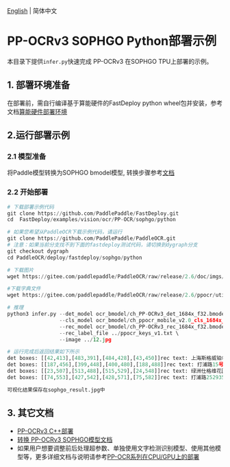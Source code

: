 [English](README.md) | 简体中文
# PP-OCRv3 SOPHGO Python部署示例
本目录下提供`infer.py`快速完成 PP-OCRv3 在SOPHGO TPU上部署的示例。

## 1. 部署环境准备

在部署前，需自行编译基于算能硬件的FastDeploy python wheel包并安装，参考文档[算能硬件部署环境](https://github.com/PaddlePaddle/FastDeploy/blob/develop/docs/cn/build_and_install#算能硬件部署环境)


## 2.运行部署示例

### 2.1 模型准备
将Paddle模型转换为SOPHGO bmodel模型, 转换步骤参考[文档](../README.md)  

### 2.2 开始部署
```py
# 下载部署示例代码
git clone https://github.com/PaddlePaddle/FastDeploy.git
cd  FastDeploy/examples/vision/ocr/PP-OCR/sophgo/python

# 如果您希望从PaddleOCR下载示例代码，请运行
git clone https://github.com/PaddlePaddle/PaddleOCR.git
# 注意：如果当前分支找不到下面的fastdeploy测试代码，请切换到dygraph分支
git checkout dygraph
cd PaddleOCR/deploy/fastdeploy/sophgo/python

# 下载图片
wget https://gitee.com/paddlepaddle/PaddleOCR/raw/release/2.6/doc/imgs/12.jpg

#下载字典文件
wget https://gitee.com/paddlepaddle/PaddleOCR/raw/release/2.6/ppocr/utils/ppocr_keys_v1.txt

# 推理
python3 infer.py --det_model ocr_bmodel/ch_PP-OCRv3_det_1684x_f32.bmodel \
                 --cls_model ocr_bmodel/ch_ppocr_mobile_v2.0_cls_1684x_f32.bmodel \
                 --rec_model ocr_bmodel/ch_PP-OCRv3_rec_1684x_f32.bmodel \
                 --rec_label_file ../ppocr_keys_v1.txt \  
                 --image ../12.jpg

# 运行完成后返回结果如下所示
det boxes: [[42,413],[483,391],[484,428],[43,450]]rec text: 上海斯格威铂尔大酒店 rec score:0.952958 cls label: 0 cls score: 1.000000
det boxes: [[187,456],[399,448],[400,480],[188,488]]rec text: 打浦路15号 rec score:0.897335 cls label: 0 cls score: 1.000000
det boxes: [[23,507],[513,488],[515,529],[24,548]]rec text: 绿洲仕格维花园公寓 rec score:0.994589 cls label: 0 cls score: 1.000000
det boxes: [[74,553],[427,542],[428,571],[75,582]]rec text: 打浦路252935号 rec score:0.900663 cls label: 0 cls score: 1.000000

可视化结果保存在sophgo_result.jpg中
```

## 3. 其它文档
- [PP-OCRv3 C++部署](../cpp)
- [转换 PP-OCRv3 SOPHGO模型文档](../README.md)
- 如果用户想要调整前后处理超参数、单独使用文字检测识别模型、使用其他模型等，更多详细文档与说明请参考[PP-OCR系列在CPU/GPU上的部署](../../cpu-gpu/cpp/README.md)
